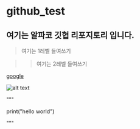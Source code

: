 # github_test



## 여기는 알파코 깃협 리포지토리 입니다.

>여기는 1레벨 들여쓰기

>>여기는 2레벨 들여쓰기

[google](https://google.com)

![alt text](http://image.genie.co.kr/Y/IMAGE/IMG_ARTIST/042/307/533/42307533_1648619342567_27_600x600.JPG)

"""

print("hello world")

"""
